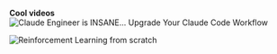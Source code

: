 **Cool videos**
![Claude Engineer is INSANE... Upgrade Your Claude Code Workflow](https://www.youtube.com/watch?v=6Rg5M69bMgQ)

![Reinforcement Learning from scratch](https://www.youtube.com/watch?v=vXtfdGphr3c)

